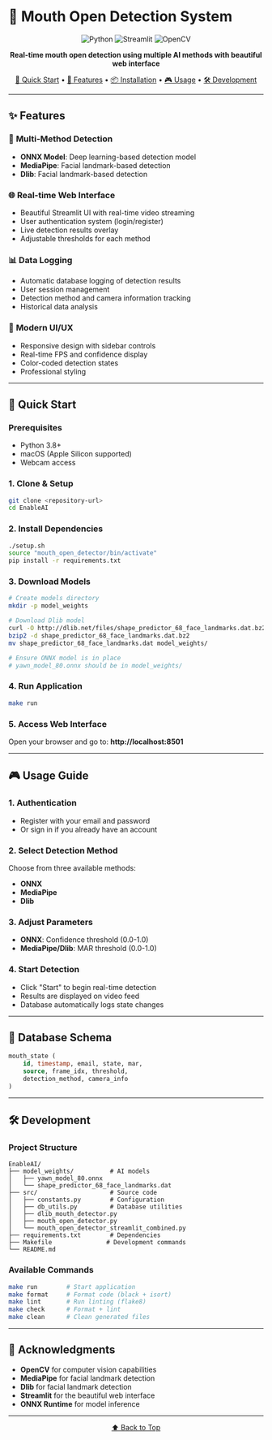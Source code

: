 # 🎯 Mouth Open Detection System

<div align="center">

![Python](https://img.shields.io/badge/Python-3.8+-blue.svg)
![Streamlit](https://img.shields.io/badge/Streamlit-1.30.0-red.svg)
![OpenCV](https://img.shields.io/badge/OpenCV-4.9.0-green.svg)

**Real-time mouth open detection using multiple AI methods with beautiful web interface**

[🚀 Quick Start](#-quick-start) • [🔧 Features](#-features) • [📦 Installation](#-installation) • [🎮 Usage](#-usage) • [🛠️ Development](#️-development)

</div>

---

## ✨ Features

### 🎯 **Multi-Method Detection**
- **ONNX Model**: Deep learning-based detection model
- **MediaPipe**: Facial landmark-based detection
- **Dlib**: Facial landmark-based detection

### 🌐 **Real-time Web Interface**
- Beautiful Streamlit UI with real-time video streaming
- User authentication system (login/register)
- Live detection results overlay
- Adjustable thresholds for each method

### 📊 **Data Logging**
- Automatic database logging of detection results
- User session management
- Detection method and camera information tracking
- Historical data analysis

### 🎨 **Modern UI/UX**
- Responsive design with sidebar controls
- Real-time FPS and confidence display
- Color-coded detection states
- Professional styling

---

## 🚀 Quick Start

### Prerequisites
- Python 3.8+
- macOS (Apple Silicon supported)
- Webcam access

### 1. Clone & Setup
```bash
git clone <repository-url>
cd EnableAI
```

### 2. Install Dependencies
```bash
./setup.sh
source "mouth_open_detector/bin/activate"
pip install -r requirements.txt
```

### 3. Download Models
```bash
# Create models directory
mkdir -p model_weights

# Download Dlib model
curl -O http://dlib.net/files/shape_predictor_68_face_landmarks.dat.bz2
bzip2 -d shape_predictor_68_face_landmarks.dat.bz2
mv shape_predictor_68_face_landmarks.dat model_weights/

# Ensure ONNX model is in place
# yawn_model_80.onnx should be in model_weights/
```

### 4. Run Application
```bash
make run
```

### 5. Access Web Interface
Open your browser and go to: **http://localhost:8501**

---

## 🎮 Usage Guide

### 1. **Authentication**
- Register with your email and password
- Or sign in if you already have an account

### 2. **Select Detection Method**
Choose from three available methods:
- **ONNX**
- **MediaPipe**
- **Dlib**

### 3. **Adjust Parameters**
- **ONNX**: Confidence threshold (0.0-1.0)
- **MediaPipe/Dlib**: MAR threshold (0.0-1.0)

### 4. **Start Detection**
- Click "Start" to begin real-time detection
- Results are displayed on video feed
- Database automatically logs state changes

---

## 🔧 Database Schema
```sql
mouth_state (
    id, timestamp, email, state, mar, 
    source, frame_idx, threshold, 
    detection_method, camera_info
)
```

---

## 🛠️ Development

### Project Structure
```
EnableAI/
├── model_weights/          # AI models
│   ├── yawn_model_80.onnx
│   └── shape_predictor_68_face_landmarks.dat
├── src/                    # Source code
│   ├── constants.py        # Configuration
│   ├── db_utils.py         # Database utilities
│   ├── dlib_mouth_detector.py
│   ├── mouth_open_detector.py
│   └── mouth_open_detector_streamlit_combined.py
├── requirements.txt        # Dependencies
├── Makefile               # Development commands
└── README.md
```

### Available Commands
```bash
make run        # Start application
make format     # Format code (black + isort)
make lint       # Run linting (flake8)
make check      # Format + lint
make clean      # Clean generated files
```

---

## 🙏 Acknowledgments

- **OpenCV** for computer vision capabilities
- **MediaPipe** for facial landmark detection
- **Dlib** for facial landmark detection
- **Streamlit** for the beautiful web interface
- **ONNX Runtime** for model inference

---

<div align="center">

[⬆️ Back to Top](#-mouth-open-detection-system)

</div> 